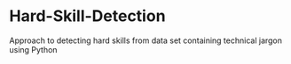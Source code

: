 # Hard-Skill-Detection
Approach to detecting hard skills from data set containing technical jargon using Python
